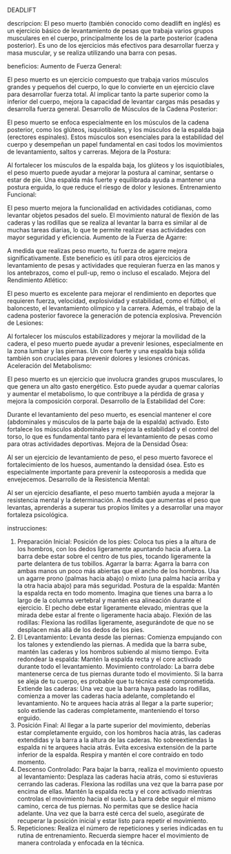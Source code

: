 DEADLIFT 

descripcion:
El peso muerto (también conocido como deadlift en inglés) es un ejercicio básico de levantamiento de pesas que trabaja varios grupos musculares en el cuerpo, principalmente los de la parte posterior (cadena posterior). Es uno de los ejercicios más efectivos para desarrollar fuerza y masa muscular, y se realiza utilizando una barra con pesas.

beneficios:
Aumento de Fuerza General:

El peso muerto es un ejercicio compuesto que trabaja varios músculos grandes y pequeños del cuerpo, lo que lo convierte en un ejercicio clave para desarrollar fuerza total. Al implicar tanto la parte superior como la inferior del cuerpo, mejora la capacidad de levantar cargas más pesadas y desarrolla fuerza general.
Desarrollo de Músculos de la Cadena Posterior:

El peso muerto se enfoca especialmente en los músculos de la cadena posterior, como los glúteos, isquiotibiales, y los músculos de la espalda baja (erectores espinales). Estos músculos son esenciales para la estabilidad del cuerpo y desempeñan un papel fundamental en casi todos los movimientos de levantamiento, saltos y carreras.
Mejora de la Postura:

Al fortalecer los músculos de la espalda baja, los glúteos y los isquiotibiales, el peso muerto puede ayudar a mejorar la postura al caminar, sentarse o estar de pie. Una espalda más fuerte y equilibrada ayuda a mantener una postura erguida, lo que reduce el riesgo de dolor y lesiones.
Entrenamiento Funcional:

El peso muerto mejora la funcionalidad en actividades cotidianas, como levantar objetos pesados del suelo. El movimiento natural de flexión de las caderas y las rodillas que se realiza al levantar la barra es similar al de muchas tareas diarias, lo que te permite realizar esas actividades con mayor seguridad y eficiencia.
Aumento de la Fuerza de Agarre:

A medida que realizas peso muerto, tu fuerza de agarre mejora significativamente. Este beneficio es útil para otros ejercicios de levantamiento de pesas y actividades que requieran fuerza en las manos y los antebrazos, como el pull-up, remo o incluso el escalado.
Mejora del Rendimiento Atlético:

El peso muerto es excelente para mejorar el rendimiento en deportes que requieren fuerza, velocidad, explosividad y estabilidad, como el fútbol, el baloncesto, el levantamiento olímpico y la carrera. Además, el trabajo de la cadena posterior favorece la generación de potencia explosiva.
Prevención de Lesiones:

Al fortalecer los músculos estabilizadores y mejorar la movilidad de la cadera, el peso muerto puede ayudar a prevenir lesiones, especialmente en la zona lumbar y las piernas. Un core fuerte y una espalda baja sólida también son cruciales para prevenir dolores y lesiones crónicas.
Aceleración del Metabolismo:

El peso muerto es un ejercicio que involucra grandes grupos musculares, lo que genera un alto gasto energético. Esto puede ayudar a quemar calorías y aumentar el metabolismo, lo que contribuye a la pérdida de grasa y mejora la composición corporal.
Desarrollo de la Estabilidad del Core:

Durante el levantamiento del peso muerto, es esencial mantener el core (abdominales y músculos de la parte baja de la espalda) activado. Esto fortalece los músculos abdominales y mejora la estabilidad y el control del torso, lo que es fundamental tanto para el levantamiento de pesas como para otras actividades deportivas.
Mejora de la Densidad Ósea:

Al ser un ejercicio de levantamiento de peso, el peso muerto favorece el fortalecimiento de los huesos, aumentando la densidad ósea. Esto es especialmente importante para prevenir la osteoporosis a medida que envejecemos.
Desarrollo de la Resistencia Mental:

Al ser un ejercicio desafiante, el peso muerto también ayuda a mejorar la resistencia mental y la determinación. A medida que aumentas el peso que levantas, aprenderás a superar tus propios límites y a desarrollar una mayor fortaleza psicológica.

instrucciones:
1. Preparación Inicial:
Posición de los pies: Coloca tus pies a la altura de los hombros, con los dedos ligeramente apuntando hacia afuera. La barra debe estar sobre el centro de tus pies, tocando ligeramente la parte delantera de tus tobillos.
Agarrar la barra: Agarra la barra con ambas manos un poco más abiertas que el ancho de los hombros. Usa un agarre prono (palmas hacia abajo) o mixto (una palma hacia arriba y la otra hacia abajo) para más seguridad.
Postura de la espalda: Mantén la espalda recta en todo momento. Imagina que tienes una barra a lo largo de la columna vertebral y mantén esa alineación durante el ejercicio. El pecho debe estar ligeramente elevado, mientras que la mirada debe estar al frente o ligeramente hacia abajo.
Flexión de las rodillas: Flexiona las rodillas ligeramente, asegurándote de que no se desplacen más allá de los dedos de los pies.
2. El Levantamiento:
Levanta desde las piernas: Comienza empujando con los talones y extendiendo las piernas. A medida que la barra sube, mantén las caderas y los hombros subiendo al mismo tiempo.
Evita redondear la espalda: Mantén la espalda recta y el core activado durante todo el levantamiento.
Movimiento controlado: La barra debe mantenerse cerca de tus piernas durante todo el movimiento. Si la barra se aleja de tu cuerpo, es probable que tu técnica esté comprometida.
Extiende las caderas: Una vez que la barra haya pasado las rodillas, comienza a mover las caderas hacia adelante, completando el levantamiento. No te arquees hacia atrás al llegar a la parte superior; solo extiende las caderas completamente, manteniendo el torso erguido.
3. Posición Final:
Al llegar a la parte superior del movimiento, deberías estar completamente erguido, con los hombros hacia atrás, las caderas extendidas y la barra a la altura de las caderas.
No sobreextiendas la espalda ni te arquees hacia atrás. Evita excesiva extensión de la parte inferior de la espalda.
Respira y mantén el core contraído en todo momento.
4. Descenso Controlado:
Para bajar la barra, realiza el movimiento opuesto al levantamiento:
Desplaza las caderas hacia atrás, como si estuvieras cerrando las caderas.
Flexiona las rodillas una vez que la barra pase por encima de ellas.
Mantén la espalda recta y el core activado mientras controlas el movimiento hacia el suelo.
La barra debe seguir el mismo camino, cerca de tus piernas. No permitas que se deslice hacia adelante.
Una vez que la barra esté cerca del suelo, asegúrate de recuperar la posición inicial y estar listo para repetir el movimiento.
5. Repeticiones:
Realiza el número de repeticiones y series indicadas en tu rutina de entrenamiento. Recuerda siempre hacer el movimiento de manera controlada y enfocada en la técnica.

